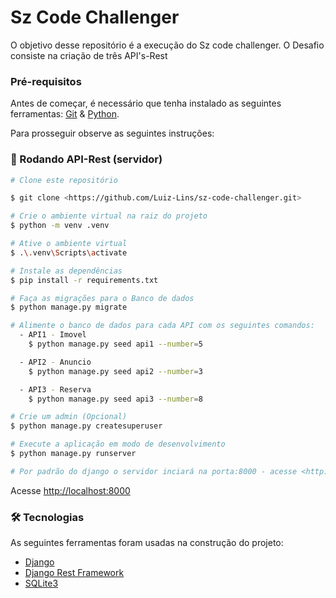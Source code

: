 # Sz Code Challenger
O objetivo desse repositório é a execução do Sz code challenger.
O Desafio consiste na criação de três API's-Rest 

### Pré-requisitos

Antes de começar, é necessário que tenha instalado as seguintes ferramentas:
[Git](https://git-scm.com) & [Python](https://www.python.org/downloads/).  

Para prosseguir observe as seguintes instruções:


### 🎲 Rodando API-Rest (servidor)

```bash
# Clone este repositório

$ git clone <https://github.com/Luiz-Lins/sz-code-challenger.git>

# Crie o ambiente virtual na raiz do projeto
$ python -m venv .venv

# Ative o ambiente virtual
$ .\.venv\Scripts\activate

# Instale as dependências
$ pip install -r requirements.txt

# Faça as migrações para o Banco de dados 
$ python manage.py migrate

# Alimente o banco de dados para cada API com os seguintes comandos:
  - API1 - Imovel
    $ python manage.py seed api1 --number=5

  - API2 - Anuncio
    $ python manage.py seed api2 --number=3

  - API3 - Reserva
    $ python manage.py seed api3 --number=8

# Crie um admin (Opcional)
$ python manage.py createsuperuser

# Execute a aplicação em modo de desenvolvimento
$ python manage.py runserver

# Por padrão do django o servidor inciará na porta:8000 - acesse <http://localhost:8000>
```
Acesse <http://localhost:8000>

### 🛠 Tecnologias

As seguintes ferramentas foram usadas na construção do projeto:

- [Django](https://www.djangoproject.com/start/overview/)
- [Django Rest Framework](https://www.django-rest-framework.org/)
- [SQLite3](https://www.sqlite.org/index.html)
>